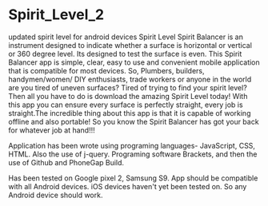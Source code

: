 # Spirit_Level_2
updated spirit level for android devices
Spirit Level 
Spirit Balancer is an instrument designed to indicate whether a surface is horizontal or vertical or 360 degree level. Its designed to test the surface is even. This Spirit Balancer app is simple, clear, easy to use and convenient mobile application that is compatible for most devices.  So, Plumbers, builders, handymen/women/ DIY enthusiasts, trade workers or anyone in the world are you tired of uneven surfaces? Tired of trying to find your spirit level? Then all you have to do is download the amazing Spirit Level today! With this app you can ensure every surface is perfectly straight, every job is straight.The incredible thing about this app is that it is capable of working offline and also portable! So you know the Spirit Balancer has got your back for whatever job at hand!!!

Application has been wrote using programing languages- JavaScript, CSS, HTML. Also the use of j-query. Programing software Brackets, and then the use of Github and PhoneGap Build.

Has been tested on Google pixel 2, Samsung S9. App should be compatible with all Android devices. iOS devices haven't yet been tested on. So any Android device should work.
